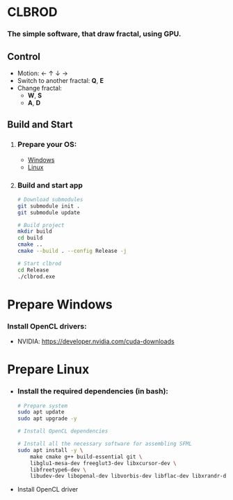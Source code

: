 CLBROD
===

### The simple software, that draw fractal, using GPU.


## Control
* Motion: &#8592; &#8593; &#8595; &#8594;
* Switch to another fractal: **Q**, **E**
* Change fractal:
  * **W**, **S**
  * **A**, **D**

## Build and Start

1. ### Prepare your OS:
   * [Windows](#prepare-windows)
   * [Linux](#prepare-linux)

2. ### Build and start app
    ```sh
    # Download submodules
    git submodule init .
    git submodule update

    # Build project
    mkdir build
    cd build
    cmake ..
    cmake --build . --config Release -j

    # Start clbrod
    cd Release
    ./clbrod.exe
    ```

# Prepare Windows
### Install OpenCL drivers:
* NVIDIA: https://developer.nvidia.com/cuda-downloads


# Prepare Linux
* ### Install the required dependencies (in **bash**):
  ```sh
  # Prepare system
  sudo apt update
  sudo apt upgrade -y

  # Install OpenCL dependencies

  # Install all the necessary software for assembling SFML
  sudo apt install -y \
      make cmake g++ build-essential git \
      libglu1-mesa-dev freeglut3-dev libxcursor-dev \
      libfreetype6-dev \
      libudev-dev libopenal-dev libvorbis-dev libflac-dev libxrandr-dev
  ```
* Install OpenCL driver